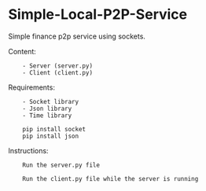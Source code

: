 # Simple-Local-P2P-Service

Simple finance p2p service using sockets.

Content:

        - Server (server.py)
        - Client (client.py)

Requirements:
        
        - Socket library
        - Json library
        - Time library
 
```
    pip install socket
    pip install json 
```

Instructions:
        
        Run the server.py file
        
        Run the client.py file while the server is running
        
        
